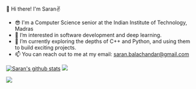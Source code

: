 👋 Hi there! I'm Saran✌️
- 😎 I'm a Computer Science senior at the Indian Institute of Technology, Madras
- 🤖 I’m interested in software development and deep learning.
- 🌱 I’m currently exploring the depths of C++ and Python, and using them to build exciting projects.  
- 📫 You can reach out to me at my email: saran.balachandar@gmail.com


[![Saran's github stats](https://github-readme-stats-sigma-five.vercel.app/api?username=saran18&count_private=true&show_icons=true&theme=radical&hide_rank=false)](https://github.com/anuraghazra/github-readme-stats)
<img src="https://github-readme-stats-sigma-five.vercel.app/api/top-langs?username=saran18&theme=radical"/>

[![](https://img.shields.io/badge/linkedin-%230077B5.svg?style=for-the-badge&logo=linkedin)](https://www.linkedin.com/in/saran-v-balachandar-156182183/)
